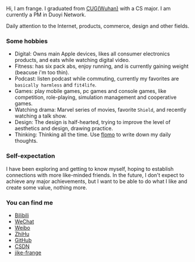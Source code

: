 Hi, I am frange. I graduated from [CUG(Wuhan)](http://www.cug.edu.cn/) with a CS major. I am currently a PM in Duoyi Network.

Daily attention to the Internet, products, commerce, design and other fields.

### Some hobbies
- Digital: Owns main Apple devices, likes all consumer electronics products, and eats while watching digital video.
- Fitness: has six pack abs, enjoy running, and is currently gaining weight (beacuse i'm too thin).
- Podcast: listen podcast while commuting, currently my favorites are `basically harmless` and `fit4life`.
- Games: play mobile games, pc games and console games, like competition, role-playing, simulation management and cooperative games.
- Watching drama: Marvel series of movies, favorite `Shield`, and recently watching a talk show.
- Design: The design is half-hearted, trying to improve the level of aesthetics and design, drawing practice.
- Thinking: Thinking all the time. Use [flomo](https://flomoapp.com/register2/?MTM5MDA) to write down my daily thoughts.

### Self-expectation
I have been exploring and getting to know myself, hoping to establish connections with more like-minded friends. 
In the future, I don't expect to achieve any major achievements, but I want to be able to do what I like and create some value, nothing more.

### You can find me
- [Bilibili](https://space.bilibili.com/56294830)
- [WeChat](https://weixin.com)
- [Weibo](https://weibo.com/u/5015947604)
- [ZhiHu](https://www.zhihu.com/people/risingsun-5)
- [GitHub](https://github.com/frangezone)
- [CSDN](https://blog.csdn.net/qq_40287093)
- [jike-frange](https://web.okjike.com/)

